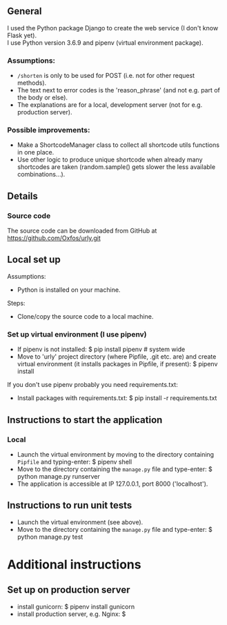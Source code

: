 ## General

I used the Python package Django to create the web service (I don't know Flask yet).<br>
I use Python version 3.6.9 and pipenv (virtual environment package).

### Assumptions:

- `/shorten` is only to be used for POST (i.e. not for other request methods).
- The text next to error codes is the 'reason_phrase' (and not e.g. part of the body or else).
- The explanations are for a local, development server (not for e.g. production server).


### Possible improvements:
- Make a ShortcodeManager class to collect all shortcode utils functions in one place.
- Use other logic to produce unique shortcode when already many shortcodes are taken (random.sample() gets slower the less available combinations...).


## Details

### Source code

The source code can be downloaded from GitHub at https://github.com/Oxfos/urly.git

## Local set up

Assumptions:
- Python is installed on your machine.

Steps:
- Clone/copy the source code to a local machine.


### Set up virtual environment (I use pipenv)

- If pipenv is not installed:
    $ pip install pipenv # system wide
- Move to 'urly' project directory (where Pipfile, .git etc. are) and create virtual environment (it installs packages in Pipfile, if present):
    $ pipenv install


If you don't use pipenv probably you need requirements.txt:

- Install packages with requirements.txt:
    $ pip install -r requirements.txt


## Instructions to start the application

### Local

- Launch the virtual environment by moving to the directory containing `Pipfile` and typing-enter:
    $ pipenv shell
- Move to the directory containing the `manage.py` file and type-enter:
    $ python manage.py runserver
- The application is accessible at IP 127.0.0.1, port 8000 ('localhost').

## Instructions to run unit tests

- Launch the virtual environment (see above).
- Move to the directory containing the `manage.py` file and type-enter:
    $ python manage.py test



# Additional instructions

## Set up on production server

- install gunicorn:
    $ pipenv install gunicorn
- install production server, e.g. Nginx:
    $ 